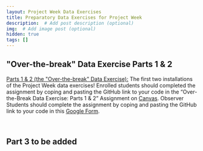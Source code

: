 ```yaml
---
layout: Project Week Data Exercises
title: Preparatory Data Exercises for Project Week
description:  # Add post description (optional)
img:  # Add image post (optional)
hidden: true
tags: []
---
```


## "Over-the-break" Data Exercise Parts 1 & 2

[Parts 1 & 2 (the "Over-the-break" Data Exercise):](https://docs.google.com/document/d/1CRU5y3CGDYsaPv1FBkQhJ8ESTtem70RHQ1Q3AmVdOv0/edit) The first two installations of the Project Week data exercises! Enrolled students should completed the assignment by coping and pasting the GitHub link to your code in the “Over-the-Break Data Exercise: Parts 1 & 2” Assignment on [Canvas](https://develop.fiu.edu/courses/abcd-repronim-course-reproducible-analyses-of-abcd-data). Observer Students should complete the assignment by coping and pasting the GitHub link to your code in this [Google Form](https://docs.google.com/forms/d/e/1FAIpQLSe537NZ0jD6pj52RctDIQPjOxiSQJQK53XNXI7YY-wZEAE7Cw/viewform?usp=sf_link).

<br/>

## Part 3 to be added
